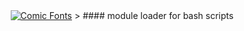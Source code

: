 <div align="center">
	<a href="http://fontmeme.com/comic-fonts/"><img src="http://fontmeme.com/embed.php?text=%23%21%2Fbash%2Frequire&name=Animated.ttf&size=50&style_color=66C90A" alt="Comic Fonts"></a>
	> #### module loader for bash scripts

</div>

